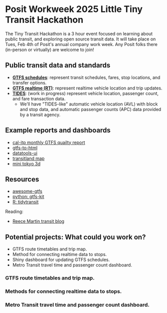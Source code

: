 # Posit Workweek 2025 Little Tiny Transit Hackathon

The Tiny Transit Hackathon is a 3 hour event focused on learning about public transit,
and exploring open source transit data. It will take place on Tues, Feb 4th of Posit's
annual company work week. Any Posit folks there (in-person or virtually) are welcome to join!

## Public transit data and standards

* [**GTFS schedules**](https://gtfs.org/documentation/schedule/reference/): represent transit schedules, fares, stop locations, and transfer options.
* [**GTFS realtime (RT)**](https://gtfs.org/documentation/realtime/reference/): represent realtime vehicle location and trip updates.
* [**TIDES**](https://github.com/TIDES-transit/TIDES): (work in progress) represent vehicle location, passenger count, and fare transaction data.
  - We'll have "TIDES-like" automatic vehicle location (AVL) with block and stop data, and automatic passenger counts (APC) data provided by a transit agency.

## Example reports and dashboards

* [cal-itp monthly GTFS quailty report](https://reports.calitp.org/gtfs_schedule/2024/01/208/)
* [gtfs-to-html](https://github.com/BlinkTagInc/gtfs-to-html)
* [datatools-ui](https://github.com/ibi-group/datatools-ui)
* [transitland map](https://www.transit.land/map)
* [mini tokyo 3d](https://minitokyo3d.com/)

## Resources

* [awesome-gtfs](https://github.com/andredarcie/awesome-gtfs)
* [python: gtfs-kit](https://github.com/mrcagney/gtfs_kit)
* [R: tidytransit](https://github.com/r-transit/tidytransit)

Reading:

* [Reece Martin transit blog](https://reecemartin.ca/table-of-contents/)


## Potential projects: What could you work on?

* GTFS route timetables and trip map.
* Method for connecting realtime data to stops.
* Shiny dashboard for updating GTFS schedules.
* Metro Transit travel time and passenger count dashboard.

### GTFS route timetables and trip map.

### Methods for connecting realtime data to stops.

### Metro Transit travel time and passenger count dashboard.
